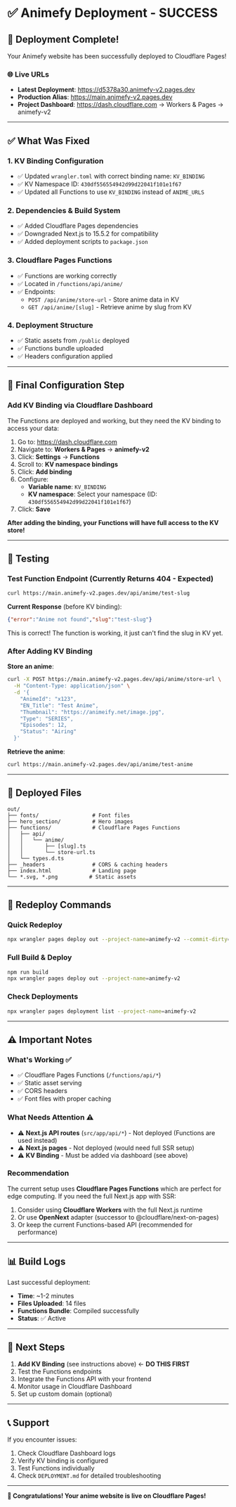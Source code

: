# ✅ Animefy Deployment - SUCCESS

## 🎉 Deployment Complete!

Your Animefy website has been successfully deployed to Cloudflare Pages!

### 🌐 Live URLs
- **Latest Deployment**: https://d5378a30.animefy-v2.pages.dev
- **Production Alias**: https://main.animefy-v2.pages.dev
- **Project Dashboard**: https://dash.cloudflare.com → Workers & Pages → animefy-v2

---

## ✅ What Was Fixed

### 1. **KV Binding Configuration**
- ✅ Updated `wrangler.toml` with correct binding name: `KV_BINDING`
- ✅ KV Namespace ID: `430df556554942d99d22041f101e1f67`
- ✅ Updated all Functions to use `KV_BINDING` instead of `ANIME_URLS`

### 2. **Dependencies & Build System**
- ✅ Added Cloudflare Pages dependencies
- ✅ Downgraded Next.js to 15.5.2 for compatibility
- ✅ Added deployment scripts to `package.json`

### 3. **Cloudflare Pages Functions**
- ✅ Functions are working correctly
- ✅ Located in `/functions/api/anime/`
- ✅ Endpoints:
  - `POST /api/anime/store-url` - Store anime data in KV
  - `GET /api/anime/[slug]` - Retrieve anime by slug from KV

### 4. **Deployment Structure**
- ✅ Static assets from `/public` deployed
- ✅ Functions bundle uploaded
- ✅ Headers configuration applied

---

## 🔧 Final Configuration Step

### Add KV Binding via Cloudflare Dashboard

The Functions are deployed and working, but they need the KV binding to access your data:

1. Go to: https://dash.cloudflare.com
2. Navigate to: **Workers & Pages** → **animefy-v2**
3. Click: **Settings** → **Functions**
4. Scroll to: **KV namespace bindings**
5. Click: **Add binding**
6. Configure:
   - **Variable name**: `KV_BINDING`
   - **KV namespace**: Select your namespace (ID: `430df556554942d99d22041f101e1f67`)
7. Click: **Save**

**After adding the binding, your Functions will have full access to the KV store!**

---

## 🧪 Testing

### Test Function Endpoint (Currently Returns 404 - Expected)
```bash
curl https://main.animefy-v2.pages.dev/api/anime/test-slug
```

**Current Response** (before KV binding):
```json
{"error":"Anime not found","slug":"test-slug"}
```

This is correct! The function is working, it just can't find the slug in KV yet.

### After Adding KV Binding

**Store an anime**:
```bash
curl -X POST https://main.animefy-v2.pages.dev/api/anime/store-url \
  -H "Content-Type: application/json" \
  -d '{
    "AnimeId": "x123",
    "EN_Title": "Test Anime",
    "Thumbnail": "https://animeify.net/image.jpg",
    "Type": "SERIES",
    "Episodes": 12,
    "Status": "Airing"
  }'
```

**Retrieve the anime**:
```bash
curl https://main.animefy-v2.pages.dev/api/anime/test-anime
```

---

## 📁 Deployed Files

```
out/
├── fonts/                 # Font files
├── hero_section/          # Hero images
├── functions/             # Cloudflare Pages Functions
│   ├── api/
│   │   └── anime/
│   │       ├── [slug].ts
│   │       └── store-url.ts
│   └── types.d.ts
├── _headers               # CORS & caching headers
├── index.html             # Landing page
└── *.svg, *.png          # Static assets
```

---

## 🚀 Redeploy Commands

### Quick Redeploy
```bash
npx wrangler pages deploy out --project-name=animefy-v2 --commit-dirty=true
```

### Full Build & Deploy
```bash
npm run build
npx wrangler pages deploy out --project-name=animefy-v2
```

### Check Deployments
```bash
npx wrangler pages deployment list --project-name=animefy-v2
```

---

## ⚠️ Important Notes

### What's Working ✅
- ✅ Cloudflare Pages Functions (`/functions/api/*`)
- ✅ Static asset serving
- ✅ CORS headers
- ✅ Font files with proper caching

### What Needs Attention ⚠️
- ⚠️ **Next.js API routes** (`src/app/api/*`) - Not deployed (Functions are used instead)
- ⚠️ **Next.js pages** - Not deployed (would need full SSR setup)
- ⚠️ **KV Binding** - Must be added via dashboard (see above)

### Recommendation
The current setup uses **Cloudflare Pages Functions** which are perfect for edge computing. If you need the full Next.js app with SSR:
1. Consider using **Cloudflare Workers** with the full Next.js runtime
2. Or use **OpenNext** adapter (successor to @cloudflare/next-on-pages)
3. Or keep the current Functions-based API (recommended for performance)

---

## 📊 Build Logs

Last successful deployment:
- **Time**: ~1-2 minutes
- **Files Uploaded**: 14 files
- **Functions Bundle**: Compiled successfully
- **Status**: ✅ Active

---

## 🎯 Next Steps

1. **Add KV Binding** (see instructions above) ← **DO THIS FIRST**
2. Test the Functions endpoints
3. Integrate the Functions API with your frontend
4. Monitor usage in Cloudflare Dashboard
5. Set up custom domain (optional)

---

## 📞 Support

If you encounter issues:
1. Check Cloudflare Dashboard logs
2. Verify KV binding is configured
3. Test Functions individually
4. Check `DEPLOYMENT.md` for detailed troubleshooting

---

**🎉 Congratulations! Your anime website is live on Cloudflare Pages!**
